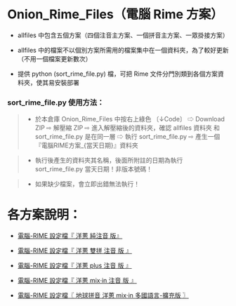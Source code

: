 # Onion_Rime_Files（電腦 Rime 方案）

- allfiles 中包含五個方案（四個注音主方案、一個拼音主方案、一眾掛接方案）

- allfiles 中的檔案不以個別方案所需用的檔案集中在一個資料夾，為了較好更新（不用一個檔案更新數次）

- 提供 python (sort_rime_file.py) 檔，可把 Rime 文件分門別類到各個方案資料夾，使其易安裝部署

### sort_rime_file.py 使用方法：
>- 於本倉庫 Onion_Rime_Files 中按右上綠色 〔↓Code〕 ⇨ Download ZIP ⇨ 解壓縮 ZIP ⇨ 進入解壓縮後的資料夾，確認 allfiles 資料夾 和 sort_rime_file.py 是在同一層 ⇨ 執行 sort_rime_file.py ⇨ 產生一個『電腦RIME方案_{當天日期}』資料夾

>- 執行後產生的資料夾其名稱，後面所附註的日期為執行 sort_rime_file.py 當天日期！非版本號碼！

>- 如果缺少檔案，會立即出錯無法執行！



# 各方案說明：

- [電腦-RIME 設定檔『 洋蔥 純注音 版』](https://deltazone.pixnet.net/blog/post/264319309)

- [電腦-RIME 設定檔『 洋蔥 雙拼 注音 版 』](https://deltazone.pixnet.net/blog/post/359775341)

- [電腦-RIME 設定檔『 洋蔥 plus 注音 版 』](https://deltazone.pixnet.net/blog/post/343650692)

- [電腦-RIME 設定檔『 洋蔥 mix‧in 注音 版 』](https://deltazone.pixnet.net/blog/post/347368709)

- [電腦-RIME 設定檔〖 地球拼音 洋蔥 mix‧in 多國語言-擴充版 〗](https://deltazone.pixnet.net/blog/post/353697089)
